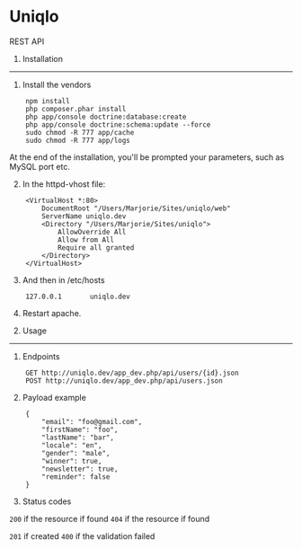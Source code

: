 Uniqlo
========================

REST API

1) Installation
----------------------------------

1. Install the vendors

````
    npm install
    php composer.phar install
    php app/console doctrine:database:create
    php app/console doctrine:schema:update --force
    sudo chmod -R 777 app/cache
    sudo chmod -R 777 app/logs
````

At the end of the installation, you'll be prompted your parameters, such as MySQL port etc.

2. In the httpd-vhost file:

````
    <VirtualHost *:80>
        DocumentRoot "/Users/Marjorie/Sites/uniqlo/web"
        ServerName uniqlo.dev
        <Directory "/Users/Marjorie/Sites/uniqlo">
            AllowOverride All
            Allow from All
            Require all granted
        </Directory>
    </VirtualHost>
````

3. And then in /etc/hosts

````
    127.0.0.1       uniqlo.dev
````

4. Restart apache.

2) Usage
-------------------------------------

1. Endpoints

````
    GET http://uniqlo.dev/app_dev.php/api/users/{id}.json
    POST http://uniqlo.dev/app_dev.php/api/users.json
````

2. Payload example

````
    {
        "email": "foo@gmail.com",
        "firstName": "foo",
        "lastName": "bar",
        "locale": "en",
        "gender": "male",
        "winner": true,
        "newsletter": true,
        "reminder": false
    }
````

3. Status codes

````200```` if the resource if found
````404```` if the resource if found

````201```` if created
````400```` if the validation failed
